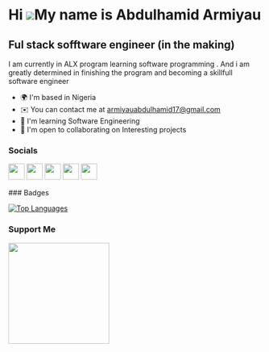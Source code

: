 Hi ![](https://user-images.githubusercontent.com/18350557/176309783-0785949b-9127-417c-8b55-ab5a4333674e.gif)My name is Abdulhamid Armiyau
==========================================================================================================================================

Ful stack sofftware engineer (in the making)
--------------------------------------------

I am currently in ALX program learning software programming . And i am greatly determined in finishing the program and becoming a skillfull software engineer

* 🌍  I'm based in Nigeria
* ✉️  You can contact me at [armiyauabdulhamid17@gmail.com](mailto:armiyauabdulhamid17@gmail.com)
* 🧠  I'm learning Software Engineering
* 🤝  I'm open to collaborating on Interesting projects


### Socials

<p align="left"> <a href="https://www.facebook.com/Armi Yau" target="_blank" rel="noreferrer"><img src="https://raw.githubusercontent.com/danielcranney/readme-generator/main/public/icons/socials/facebook.svg" width="32" height="32" /></a> <a href="https://www.github.com/armiyau1" target="_blank" rel="noreferrer"><img src="https://raw.githubusercontent.com/danielcranney/readme-generator/main/public/icons/socials/github-dark.svg" width="32" height="32" /></a> <a href="http://www.instagram.com/Armi Yau" target="_blank" rel="noreferrer"><img src="https://raw.githubusercontent.com/danielcranney/readme-generator/main/public/icons/socials/instagram.svg" width="32" height="32" /></a> <a href="https://www.linkedin.com/in/ABDULHAMID ARMIYAU " target="_blank" rel="noreferrer"><img src="https://raw.githubusercontent.com/danielcranney/readme-generator/main/public/icons/socials/linkedin.svg" width="32" height="32" /></a> <a href="https://www.twitter.com/armi_yau" target="_blank" rel="noreferrer"><img src="https://raw.githubusercontent.com/danielcranney/readme-generator/main/public/icons/socials/twitter.svg" width="32" height="32" /></a></p>
### Badges

<a href="https://github.com/armiyau1" align="left"><img src="https://github-readme-stats.vercel.app/api/top-langs/?username=armiyau1&langs_count=10&title_color=0891b2&text_color=ffffff&icon_color=0891b2&bg_color=1c1917&hide_border=true&locale=en&custom_title=Top%20%Languages" alt="Top Languages" /></a>

### Support Me

<a href="https://www.buymeacoffee.com/armiyau1"><img src="https://cdn.buymeacoffee.com/buttons/v2/default-yellow.png" width="200" /></a>
